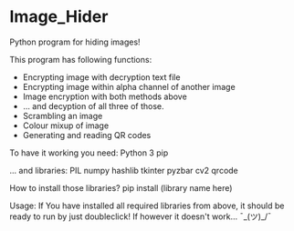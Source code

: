 # Image_Hider
Python program for hiding images!

This program has following functions:
- Encrypting image with decryption text file
- Encrypting image within alpha channel of another image
- Image encryption with both methods above
- ... and decyption of all three of those.
- Scrambling an image
- Colour mixup of image
- Generating and reading QR codes

To have it working you need:
Python 3
pip

... and libraries:
PIL
numpy
hashlib
tkinter
pyzbar
cv2
qrcode

How to install those libraries?
pip install (library name here)

Usage:
If You have installed all required libraries from above, it should be ready to run by just doubleclick!
If however it doesn't work... ¯\_(ツ)_/¯